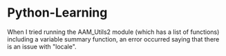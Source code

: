# Python-Learning

When I tried running the AAM_Utils2 module (which has a list of functions) including a variable summary function, an error occurred saying that there is an issue with "locale".
